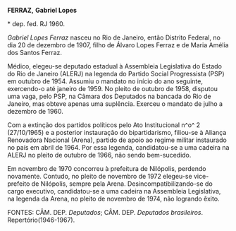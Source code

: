 **FERRAZ,** **Gabriel Lopes**

\* dep. fed. RJ 1960.

*Gabriel Lopes Ferraz* nasceu no Rio de Janeiro, então Distrito Federal,
no dia 20 de dezembro de 1907, filho de Álvaro Lopes Ferraz e de Maria
Amélia dos Santos Ferraz.

Médico, elegeu-se deputado estadual à Assembleia Legislativa do Estado
do Rio de Janeiro (ALERJ) na legenda do Partido Social Progressista
(PSP) em outubro de 1954. Assumiu o mandato no início do ano seguinte,
exercendo-o até janeiro de 1959. No pleito de outubro de 1958, disputou
uma vaga, pelo PSP, na Câmara dos Deputados na bancada do Rio de
Janeiro, mas obteve apenas uma suplência. Exerceu o mandato de julho a
dezembro de 1960.

Com a extinção dos partidos políticos pelo Ato Institucional n^o^ 2
(27/10/1965) e a posterior instauração do bipartidarismo, filiou-se à
Aliança Renovadora Nacional (Arena), partido de apoio ao regime militar
instaurado no país em abril de 1964. Por essa legenda, candidatou-se a
uma cadeira na ALERJ no pleito de outubro de 1966, não sendo
bem-sucedido.

Em novembro de 1970 concorreu à prefeitura de Nilópolis, perdendo
novamente. Contudo, no pleito de novembro de 1972 elegeu-se
vice-prefeito de Nilópolis, sempre pela Arena. Desincompatibilizando-se
do cargo executivo, candidatou-se a uma cadeira na Assembleia
Legislativa, na legenda da Arena, no pleito de novembro de 1974, não
logrando êxito.

FONTES: CÂM. DEP. *Deputados*; CÂM. DEP. *Deputados brasileiros*.
Repertório(1946-1967).
